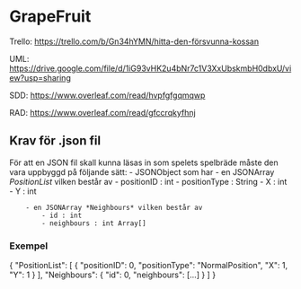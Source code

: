 # GrapeFruit

Trello: https://trello.com/b/Gn34hYMN/hitta-den-försvunna-kossan

UML: https://drive.google.com/file/d/1iG93vHK2u4bNr7c1V3XxUbskmbH0dbxU/view?usp=sharing

SDD: https://www.overleaf.com/read/hvpfgfgqmqwp

RAD: https://www.overleaf.com/read/gfccrqkyfhnj


## Krav för .json fil
För att en JSON fil skall kunna läsas in som spelets spelbräde måste den vara uppbyggd på följande sätt:
    - JSONObject som har
        - en JSONArray *PositionList* vilken består av 
            - positionID : int
            - positionType : String 
            - X : int
            - Y : int

        - en JSONArray *Neighbours* vilken består av 
            - id : int
            - neighbours : int Array[]
    
### Exempel
{
  "PositionList": [
    {
        "positionID": 0,
        "positionType": "NormalPosition",
        "X": 1,
        "Y": 1
    }
  ],
    "Neighbours": 
    {
      "id": 0,
      "neighbours": [...]
    }
  ]
}

